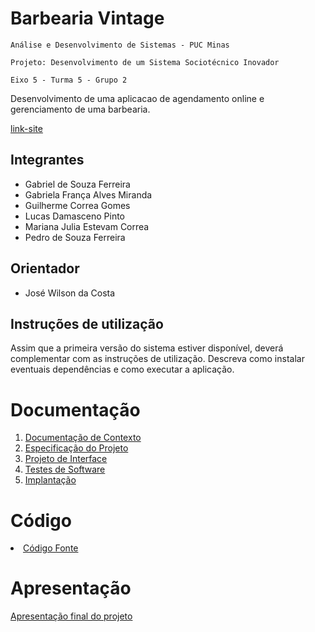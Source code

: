 # Barbearia Vintage

`Análise e Desenvolvimento de Sistemas - PUC Minas`

`Projeto: Desenvolvimento de um Sistema Sociotécnico Inovador`

`Eixo 5 - Turma 5 - Grupo 2`

Desenvolvimento de uma aplicacao de agendamento online e gerenciamento de uma barbearia.

[link-site](https://vintage-frontend-dd8562046edb.herokuapp.com/)

## Integrantes

* Gabriel de Souza Ferreira
* Gabriela França Alves Miranda
* Guilherme Correa Gomes
* Lucas Damasceno Pinto
* Mariana Julia Estevam Correa
* Pedro de Souza Ferreira

## Orientador

* José Wilson da Costa

## Instruções de utilização

Assim que a primeira versão do sistema estiver disponível, deverá complementar com as instruções de utilização. Descreva como instalar eventuais dependências e como executar a aplicação.

# Documentação

<ol>
<li><a href="documentos/01-Documentação de Contexto.md"> Documentação de Contexto</a></li>
<li><a href="documentos/02-Especificação do Projeto.md"> Especificação do Projeto</a></li>
<li><a href="documentos/03-Projeto de Interface.md"> Projeto de Interface</a></li>
<li><a href="documentos/04-Testes de Software.md"> Testes de Software</a></li>
<li><a href="documentos/05-Implantação.md"> Implantação</a></li>
</ol>

# Código

<li><a href="src/README.md"> Código Fonte</a></li>

# Apresentação

 [Apresentação final do projeto]()
